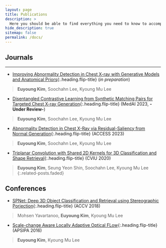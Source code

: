 ```yaml
---
layout: page
title: Publications
description: >
  Here you should be able to find everything you need to know to accomplish the most common tasks when blogging with Hydejack.
hide_description: true
sitemap: false
permalink: /docs/
---
```



## Journals
---

* [Improving Abnormality Detection in Chest X-ray with Generative Models and Anatomical Priors]{:.heading.flip-title} (_in preparation_)
> __Euyoung Kim__, Soochahn Lee, Kyoung Mu Lee

* [Disentangled Contrastive Learning from Synthetic Matching Pairs for Targeted Chest X-ray Generation]{:.heading.flip-title} (MedAI 2023, __-Under Review-__)
> __Euyoung Kim__, Soochahn Lee, Kyoung Mu Lee

* [Abnormality Detection in Chest X-Ray via Residual-Saliency from Normal Generation]{:.heading.flip-title} (ACCESS 2023)
> __Euyoung Kim__, Soochahn Lee, Kyoung Mu Lee

* [Triplanar Convolution with Shared 2D Kernels for 3D Classification and Shape Retrieval]{:.heading.flip-title} (CVIU 2020)
> __Euyoung Kim__, Seung Yeon Shin, Soochahn Lee, Kyoung Mu Lee
{:.related-posts.faded}


## Conferences
* [SPNet: Deep 3D Object Classification and Retrieval using Stereographic Porjection]{:.heading.flip-title} (ACCV 2018)
> Mohsen Yavartanoo, __Euyoung Kim__, Kyoung Mu Lee

* [Scale-change Aware Locally Adaptive Optical FLow]{:.heading.flip-title} (APSIPA 2016)
> __Euyoung Kim__, Kyoung Mu Lee

[Improving Abnormality Detection in Chest X-ray with Generative Models and Anatomical Priors]: anatomy_gan.md

[Disentangled Contrastive Learning from Synthetic Matching Pairs for Targeted Chest X-ray Generation]: disentangled_gan.md

[Abnormality Detection in Chest X-Ray via Residual-Saliency from Normal Generation]: rsad.md

[Triplanar Convolution with Shared 2D Kernels for 3D Classification and Shape Retrieval]: planet.md


[SPNet: Deep 3D Object Classification and Retrieval using Stereographic Porjection]: spnet.md

[Scale-change Aware Locally Adaptive Optical FLow]: salao.md
